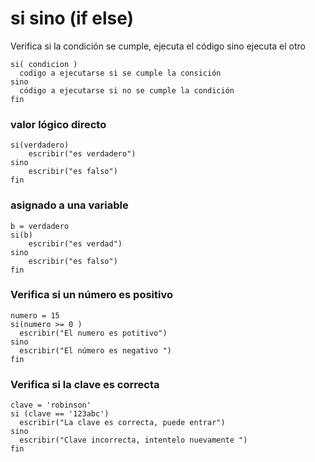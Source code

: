 # si sino (if else)
Verifica si la condición se cumple, ejecuta el código sino ejecuta el otro 
```
si( condicion )
  codigo a ejecutarse si se cumple la consición
sino
  código a ejecutarse si no se cumple la condición
fin
```

### valor lógico directo
```
si(verdadero)
    escribir("es verdadero")
sino
    escribir("es falso")
fin
```

### asignado a una variable
```
b = verdadero
si(b)
    escribir("es verdad")
sino
    escribir("es falso")
fin
```

### Verifica si un número es positivo
```
numero = 15
si(numero >= 0 )
  escribir("El numero es potitivo")
sino
  escribir("El número es negativo ")  
fin  
```

### Verifica si la clave es correcta
```
clave = 'robinson'
si (clave == '123abc') 
  escribir("La clave es correcta, puede entrar")
sino
  escribir("Clave incorrecta, intentelo nuevamente ")   
fin
```



